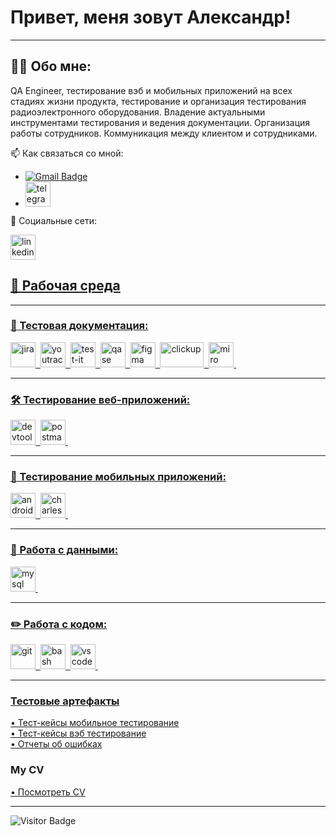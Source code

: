 # Привет, меня зовут Александр!

---

## 👨‍💻 Обо мне:

QA Engineer, тестирование вэб и мобильных приложений на всех стадиях жизни продукта, тестирование и организация тестирования радиоэлектронного оборудования. Владение актуальными инструментами тестирования и ведения документации. Организация работы сотрудников. Коммуникация между клиентом и сотрудниками.

📫 Как связаться со мной: 
- [![Gmail Badge](https://img.shields.io/badge/-Gmail-red?style=flat&logo=Gmail&logoColor=white)](mailto:orlovalexandrqa@gmail.com)
-   <div id="badges">
       <a href="https://t.me/OrlovAlexandrQA" target="_blank">
      <img src="https://cdn-icons-png.flaticon.com/512/2111/2111646.png" width="40" height="40" alt="telegram" />
    </a>
  </div>    


🤝 Социальные сети:

  <div id="badges">
    <a href="https://www.linkedin.com/in/alexandr-orlov-qa/" target="_blank">
      <img src="https://cdn-icons-png.flaticon.com/512/2504/2504799.png" width="40" height="40" alt="linkedin" />
  </div>

## 🤝 Рабочая среда
---

### 📁 Тестовая документация:

<div>
  <img src="https://cdn.jsdelivr.net/gh/devicons/devicon/icons/jira/jira-original.svg" title="jira" alt="jira" width="40" height="40"/>&nbsp
  <img src="https://upload.wikimedia.org/wikipedia/commons/thumb/8/8d/YouTrack_Icon.svg/1024px-YouTrack_Icon.svg.png?20200803082248" title="youtrack" alt="youtrack" width="40" height="40"/>&nbsp
  <img src="https://docs.testit.software/images/testit_logo_icon.png" title="test-it" alt="test-it" width="40" height="40"/>&nbsp
  <img src="https://luna1.co/eb0187.png" title="qase" alt="qase" width="40" height="40"/>&nbsp
  <img src="https://cdn.jsdelivr.net/gh/devicons/devicon/icons/figma/figma-original.svg" title="figma" alt="figma" width="40" height="40"/>&nbsp
  <img src="https://1000logos.net/wp-content/uploads/2022/06/ClickUp-Emblem-500x281.png" title="clickup" alt="clickup" width="70" height="40"/>&nbsp
  <img src="https://www.npmjs.com/npm-avatar/eyJhbGciOiJIUzI1NiIsInR5cCI6IkpXVCJ9.eyJhdmF0YXJVUkwiOiJodHRwczovL3MuZ3JhdmF0YXIuY29tL2F2YXRhci82OWI5ZjNhZGFmYmZmYzJlMzJjMGZmYmFjZjRmODg4OD9zaXplPTQ5NiZkZWZhdWx0PXJldHJvIn0.0dpntOFOXcuyC-GWZNL5Xd7YSQAvxXE7wJFUenb2rbc" title="miro" alt="miro" width="40" height="40"/>&nbsp

</div>

---

### 🛠 Тестирование веб-приложений:

<div>
  <img src="https://d33wubrfki0l68.cloudfront.net/38b5c953a4667366685d55db55d057c86db1fc54/a0fdc/static/acae6b24d940347661ca901ea07f47c1/chrome-dev-logo-icon.png" title="devtools" alt="devtools" width="40" height="40"/>&nbsp
  <img src="https://img.uxwing.com/wp-content/themes/uxwing/download/brands-social-media/postman-icon.svg" title="postman" alt="postman" width="40" height="40"/>&nbsp
</div>

---

### 📱 Тестирование мобильных приложений:

<div>
  <img src="https://cdn.jsdelivr.net/gh/devicons/devicon/icons/androidstudio/androidstudio-original.svg" title="android-studio" alt="android-studio" width="40" height="40"/>&nbsp
  <img src="https://cdn.icon-icons.com/icons2/3053/PNG/512/charles_proxy_macos_bigsur_icon_190302.png" title="charles-proxy" alt="charles-proxy" width="40" height="40"/>&nbsp
</div>


---

### 💾 Работа с данными:

<div>
  <img src="https://cdn.jsdelivr.net/gh/devicons/devicon/icons/mysql/mysql-original.svg" title="mysql" alt="mysql" width="40" height="40"/>&nbsp
</div>

---

### ✏️ Работа с кодом:

<div>
  <img src="https://cdn.jsdelivr.net/gh/devicons/devicon/icons/git/git-original.svg" title="git" alt="git" width="40" height="40"/>&nbsp
  <img src="https://upload.wikimedia.org/wikipedia/commons/thumb/4/4b/Bash_Logo_Colored.svg/1024px-Bash_Logo_Colored.svg.png?20180723054350" title="bash" alt="bash" width="40" height="40"/>&nbsp
  <img src="https://cdn.jsdelivr.net/gh/devicons/devicon/icons/vscode/vscode-original.svg" title="vscode" alt="vscode" width="40" height="40"/>&nbsp
  
</div>

---

###  Тестовые артефакты 

  <div><a href="https://github.com/AlexanderOrlovQA/mob-test" target="_blank">
• Тест-кейсы мобильное тестирование
    </a></div>
    <div><a href="https://github.com/AlexanderOrlovQA/web_test" target="_blank">
• Тест-кейсы вэб тестирование
    </a></div>
    <div><a href="https://github.com/AlexanderOrlovQA/bug" target="_blank">
• Отчеты об ошибках
    </a></div>



### My CV

  <div><a href="https://drive.google.com/file/d/1MhBMopT2z4M1_nWFmlWgNaZpl6z3d78m/view?usp=sharing" target="_blank">
• Посмотреть CV
    </a></div>


<!-- ### 💻 Пройденные курсы:

| Курсы                                                           | Дата              |
| ----------------------------------------------------------------| :---------------: |
| netology.ru/Старт в программировании                            | 02/2022 - 03/2022 |

--- -->
---

![Visitor Badge](https://visitor-badge.laobi.icu/badge?page_id=AlexanderOrlovQA)
